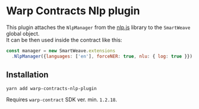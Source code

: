 # Warp Contracts Nlp plugin

This plugin attaches the `NlpManager` from the [nlp.js](https://www.npmjs.com/package/node-nlp) library to the `SmartWeave` global object.  
It can be then used inside the contract like this:
```js
const manager = new SmartWeave.extensions
  .NlpManager({languages: ['en'], forceNER: true, nlu: { log: true }});
```
## Installation
`yarn add warp-contracts-nlp-plugin`

Requires `warp-contract` SDK ver. min. `1.2.18`.
